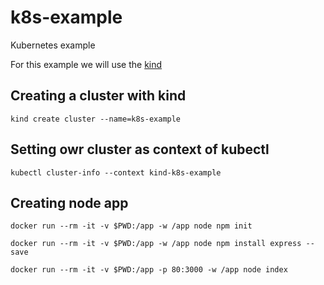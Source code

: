# k8s-example
Kubernetes example

For this example we will use the [kind](https://kind.sigs.k8s.io/)

## Creating a cluster with kind

```shell
kind create cluster --name=k8s-example
```

## Setting owr cluster as context of kubectl

```shell
kubectl cluster-info --context kind-k8s-example
```

## Creating node app

```shell
docker run --rm -it -v $PWD:/app -w /app node npm init

docker run --rm -it -v $PWD:/app -w /app node npm install express --save

docker run --rm -it -v $PWD:/app -p 80:3000 -w /app node index
```

